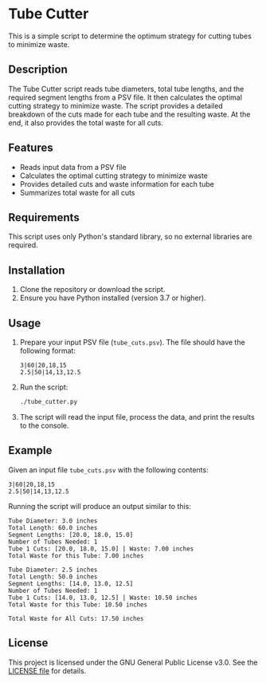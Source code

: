 # Tube Cutter

This is a simple script to determine the optimum strategy for cutting tubes to
minimize waste.

## Description

The Tube Cutter script reads tube diameters, total tube lengths, and the
required segment lengths from a PSV file. It then calculates the optimal cutting
strategy to minimize waste. The script provides a detailed breakdown of the cuts
made for each tube and the resulting waste. At the end, it also provides the
total waste for all cuts.

## Features

- Reads input data from a PSV file
- Calculates the optimal cutting strategy to minimize waste
- Provides detailed cuts and waste information for each tube
- Summarizes total waste for all cuts

## Requirements

This script uses only Python's standard library, so no external libraries are required.

## Installation

1. Clone the repository or download the script.
2. Ensure you have Python installed (version 3.7 or higher).

## Usage

1. Prepare your input PSV file (`tube_cuts.psv`). The file should have the
   following format:

    ```psv
    3|60|20,18,15
    2.5|50|14,13,12.5
    ```

2. Run the script:

    ```sh
    ./tube_cutter.py
    ```

3. The script will read the input file, process the data, and print the results
   to the console.

## Example

Given an input file `tube_cuts.psv` with the following contents:

```psv
3|60|20,18,15
2.5|50|14,13,12.5
```

Running the script will produce an output similar to this:

```plaintext
Tube Diameter: 3.0 inches
Total Length: 60.0 inches
Segment Lengths: [20.0, 18.0, 15.0]
Number of Tubes Needed: 1
Tube 1 Cuts: [20.0, 18.0, 15.0] | Waste: 7.00 inches
Total Waste for this Tube: 7.00 inches

Tube Diameter: 2.5 inches
Total Length: 50.0 inches
Segment Lengths: [14.0, 13.0, 12.5]
Number of Tubes Needed: 1
Tube 1 Cuts: [14.0, 13.0, 12.5] | Waste: 10.50 inches
Total Waste for this Tube: 10.50 inches

Total Waste for All Cuts: 17.50 inches
```

## License

This project is licensed under the GNU General Public License v3.0. See the
[LICENSE file](LICENSE) for details.

